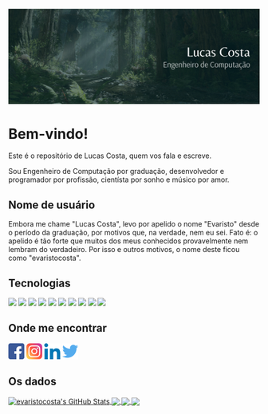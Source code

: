 ![Header](assinatura.png "Header")


# Bem-vindo!

Este é o repositório de Lucas Costa, quem vos fala e escreve.

Sou Engenheiro de Computação por graduação, desenvolvedor e programador por profissão, cientísta por sonho e músico por amor.

## Nome de usuário

Embora me chame "Lucas Costa", levo por apelido o nome "Evaristo" desde o período da graduação, por motivos que, na verdade, nem eu sei. Fato é: o apelido é tão forte que muitos dos meus conhecidos provavelmente nem lembram do verdadeiro. Por isso e outros motivos, o nome deste ficou como "evaristocosta".

## Tecnologias

![](https://img.shields.io/badge/OS-Debian-informational?style=flat&logo=debian&logoColor=white&color=082C32)
![](https://img.shields.io/badge/Editor-VSCode-informational?style=flat&logo=visual-studio-code&logoColor=white&color=082C32)
![](https://img.shields.io/badge/Code-JavaScript-informational?style=flat&logo=javascript&logoColor=white&color=082C32)
![](https://img.shields.io/badge/Code-Flutter-informational?style=flat&logo=flutter&logoColor=white&color=082C32)
![](https://img.shields.io/badge/Code-Python-informational?style=flat&logo=python&logoColor=white&color=082C32)
![](https://img.shields.io/badge/Shell-Bash-informational?style=flat&logo=gnu-bash&logoColor=white&color=082C32)
![](https://img.shields.io/badge/Tools-MongoDB-informational?style=flat&logo=mongodb&logoColor=white&color=082C32)
![](https://img.shields.io/badge/Tools-MySQL-informational?style=flat&logo=mysql&logoColor=white&color=082C32)
![](https://img.shields.io/badge/Cloud-Digital_Ocean-informational?style=flat&logo=digitalocean&logoColor=white&color=082C32)
![](https://img.shields.io/badge/Cloud-AWS-informational?style=flat&logo=amazon-aws&logoColor=white&color=082C32)


## Onde me encontrar

[![feito por Pixel Perfect](003-facebook.png)](https://www.facebook.com/lucascosta74)
[![feito por Pixel Perfect](001-instagram.png)](https://www.instagram.com/lucas.costa74/)
[![feito por Pixel Perfect](002-linkedin.png)](https://www.linkedin.com/in/lucas-costa-6ab844117/)
[![feito por Pixel Perfect](004-twitter.png)](https://twitter.com/luccosta74)


## Os dados

<a href="https://github.com/evaristocosta/evaristocosta">
  <img align="center" src="https://github-readme-stats.vercel.app/api?theme=nord&username=evaristocosta&show_icons=true&line_height=27&count_private=true&include_all_commits=true" alt="evaristocosta's GitHub Stats" />
</a>

<a href="https://github.com/evaristocosta/evaristocosta">
  <img align="center" src="https://github-readme-stats.vercel.app/api/wakatime?theme=nord&username=evaristocosta&layout=compact&hide_progress=true" />
</a>

<a href="https://github.com/evaristocosta/pesquisadorDeHinos">
  <img align="center" src="https://github-readme-stats.vercel.app/api/pin/?theme=nord&username=evaristocosta&repo=pesquisadorDeHinos" />
</a>

<a href="https://github.com/evaristocosta/harmonizadorAutomaticoMusical">
  <img align="center" src="https://github-readme-stats.vercel.app/api/pin/?theme=nord&username=evaristocosta&repo=harmonizadorAutomaticoMusical" />
</a>
